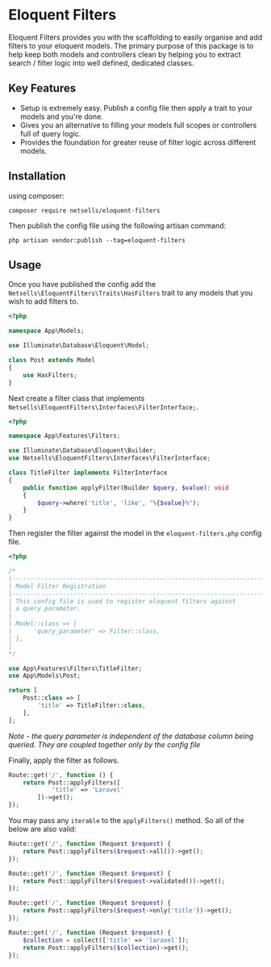 # Eloquent Filters

Eloquent Filters provides you with the scaffolding to easily organise and add filters to your eloquent models. The primary purpose of this package is to help keep both models and controllers clean by helping you to extract search / filter logic into well defined, dedicated classes.

## Key Features
* Setup is extremely easy. Publish a config file then apply a trait to your models and you're done.
* Gives you an alternative to filling your models full scopes or controllers full of query logic.
* Provides the foundation for greater reuse of filter logic across different models.

## Installation

using composer:

```
composer require netsells/eloquent-filters
```

Then publish the config file using the following artisan command:
```
php artisan vendor:publish --tag=eloquent-filters
```

## Usage

Once you have published the config add the `Netsells\EloquentFilters\Traits\HasFilters` trait to any models that you wish to add filters to.

```php
<?php

namespace App\Models;

use Illuminate\Database\Eloquent\Model;

class Post extends Model
{
    use HasFilters;
}
```

Next create a filter class that implements `Netsells\EloquentFilters\Interfaces\FilterInterface;`.

```php
<?php

namespace App\Features\Filters;

use Illuminate\Database\Eloquent\Builder;
use Netsells\EloquentFilters\Interfaces\FilterInterface;

class TitleFilter implements FilterInterface
{
    public function applyFilter(Builder $query, $value): void
    {
        $query->where('title', 'like', "%{$value}%");
    }
}
```

Then register the filter against the model in the `eloquent-filters.php` config file.

```php
<?php

/*
|--------------------------------------------------------------------------
| Model Filter Registration
|--------------------------------------------------------------------------
| This config file is used to register eloquent filters against
| a query parameter.
|
| Model::class => [
|      'query_parameter' => Filter::class,
| ],
|
*/

use App\Features\Filters\TitleFilter;
use App\Models\Post;

return [
    Post::class => [
        'title' => TitleFilter::class,
    ],
];
```

*Note - the query parameter is independent of the database column being queried. They are coupled together only by the config file*

Finally, apply the filter as follows.

```php
Route::get('/', function () {
    return Post::applyFilters([
            'title' => 'Laravel'
        ])->get();
});
```

You may pass any `iterable` to the `applyFilters()` method. So all of the below are also valid:

```php
Route::get('/', function (Request $request) {
    return Post::applyFilters($request->all())->get();
});
```

```php
Route::get('/', function (Request $request) {
    return Post::applyFilters($request->validated())->get();
});
```

```php
Route::get('/', function (Request $request) {
    return Post::applyFilters($request->only('title'))->get();
});
```

```php
Route::get('/', function (Request $request) {
    $collection = collect(['title' => 'laravel']);
    return Post::applyFilters($collection)->get();
});
```